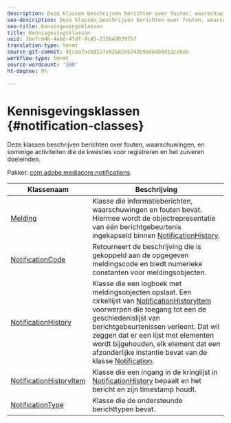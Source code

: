 ```yaml
---
description: Deze klassen beschrijven berichten over fouten, waarschuwingen, en sommige activiteiten die de kwesties voor registreren en het zuiveren doeleinden.
seo-description: Deze klassen beschrijven berichten over fouten, waarschuwingen, en sommige activiteiten die de kwesties voor registreren en het zuiveren doeleinden.
seo-title: Kennisgevingsklassen
title: Kennisgevingsklassen
uuid: 3befc64b-4abd-47df-9c45-215b49029757
translation-type: tm+mt
source-git-commit: 91cea7acb8127e02b82e5242b9ad6ab0d12ce0eb
workflow-type: tm+mt
source-wordcount: '300'
ht-degree: 0%

---
```



# Kennisgevingsklassen {#notification-classes}

Deze klassen beschrijven berichten over fouten, waarschuwingen, en sommige activiteiten die de kwesties voor registreren en het zuiveren doeleinden.

Pakket: [com.adobe.mediacore.notifications](https://help.adobe.com/en_US/primetime/api/psdk/asdoc-dhls_1.4/com/adobe/mediacore/notifications/package-detail.html)

| Klassenaam | Beschrijving |
|---|---|
| [Melding](https://help.adobe.com/en_US/primetime/api/psdk/asdoc-dhls_1.4/com/adobe/mediacore/notifications/Notification.html) | Klasse die informatieberichten, waarschuwingen en fouten bevat. Hiermee wordt de objectrepresentatie van één berichtgebeurtenis ingekapseld binnen [NotificationHistory](https://help.adobe.com/en_US/primetime/api/psdk/asdoc-dhls_1.4/com/adobe/mediacore/notifications/NotificationHistory.html). |
| [NotificationCode](https://help.adobe.com/en_US/primetime/api/psdk/asdoc-dhls_1.4/com/adobe/mediacore/notifications/NotificationCode.html) | Retourneert de beschrijving die is gekoppeld aan de opgegeven meldingscode en biedt numerieke constanten voor meldingsobjecten. |
| [NotificationHistory](https://help.adobe.com/en_US/primetime/api/psdk/asdoc-dhls_1.4/com/adobe/mediacore/notifications/NotificationHistory.html) | Klasse die een logboek met meldingsobjecten opslaat. Een cirkellijst van [NotificationHistoryItem](https://help.adobe.com/en_US/primetime/api/psdk/asdoc-dhls_1.4/com/adobe/mediacore/notifications/NotificationHistoryItem.html) voorwerpen die toegang tot een de geschiedenislijst van berichtgebeurtenissen verleent. Dat wil zeggen dat er een lijst met elementen wordt bijgehouden, elk element dat een afzonderlijke instantie bevat van de klasse [Notification](https://help.adobe.com/en_US/primetime/api/psdk/asdoc-dhls_1.4/com/adobe/mediacore/notifications/Notification.html). |
| [NotificationHistoryItem](https://help.adobe.com/en_US/primetime/api/psdk/asdoc-dhls_1.4/com/adobe/mediacore/notifications/NotificationHistoryItem.html) | Klasse die een ingang in de kringlijst in [NotificationHistory](https://help.adobe.com/en_US/primetime/api/psdk/asdoc-dhls_1.4/com/adobe/mediacore/notifications/NotificationHistory.html) bepaalt en het bericht en zijn timestamp houdt. |
| [NotificationType](https://help.adobe.com/en_US/primetime/api/psdk/asdoc-dhls_1.4/com/adobe/mediacore/notifications/NotificationType.html) | Klasse die de ondersteunde berichttypen bevat. |

